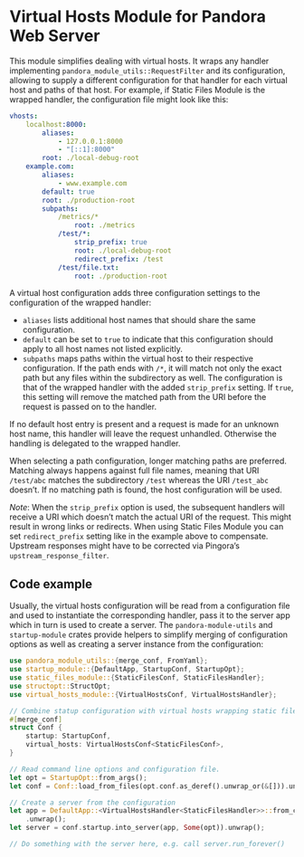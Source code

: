 # Virtual Hosts Module for Pandora Web Server

This module simplifies dealing with virtual hosts. It wraps any handler implementing
`pandora_module_utils::RequestFilter` and its configuration, allowing to supply a different
configuration for that handler for each virtual host and paths of that host. For example, if
Static Files Module is the wrapped handler, the configuration file might look like this:

```yaml
vhosts:
    localhost:8000:
        aliases:
            - 127.0.0.1:8000
            - "[::1]:8000"
        root: ./local-debug-root
    example.com:
        aliases:
            - www.example.com
        default: true
        root: ./production-root
        subpaths:
            /metrics/*
                root: ./metrics
            /test/*:
                strip_prefix: true
                root: ./local-debug-root
                redirect_prefix: /test
            /test/file.txt:
                root: ./production-root
```

A virtual host configuration adds three configuration settings to the configuration of the
wrapped handler:

* `aliases` lists additional host names that should share the same configuration.
* `default` can be set to `true` to indicate that this configuration should apply to all host
  names not listed explicitly.
* `subpaths` maps paths within the virtual host to their respective configuration. If the path
  ends with `/*`, it will match not only the exact path but any files within the subdirectory
  as well. The configuration is that of the wrapped handler with the added `strip_prefix`
  setting. If `true`, this setting will remove the matched path from the URI before the request
  is passed on to the handler.

If no default host entry is present and a request is made for an unknown host name, this
handler will leave the request unhandled. Otherwise the handling is delegated to the wrapped
handler.

When selecting a path configuration, longer matching paths are preferred. Matching always
happens against full file names, meaning that URI `/test/abc` matches the subdirectory
`/test` whereas the URI `/test_abc` doesn’t. If no matching path is found, the host
configuration will be used.

*Note*: When the `strip_prefix` option is used, the subsequent handlers will receive a URI
which doesn’t match the actual URI of the request. This might result in wrong links or
redirects. When using Static Files Module you can set `redirect_prefix` setting like in the
example above to compensate. Upstream responses might have to be corrected via Pingora’s
`upstream_response_filter`.

## Code example

Usually, the virtual hosts configuration will be read from a configuration file and used to
instantiate the corresponding handler, pass it to the server app which in turn is used to
create a server. The `pandora-module-utils` and `startup-module` crates provide helpers to
simplify merging of configuration options as well as creating a server instance from the
configuration:

```rust
use pandora_module_utils::{merge_conf, FromYaml};
use startup_module::{DefaultApp, StartupConf, StartupOpt};
use static_files_module::{StaticFilesConf, StaticFilesHandler};
use structopt::StructOpt;
use virtual_hosts_module::{VirtualHostsConf, VirtualHostsHandler};

// Combine statup configuration with virtual hosts wrapping static files configuration.
#[merge_conf]
struct Conf {
    startup: StartupConf,
    virtual_hosts: VirtualHostsConf<StaticFilesConf>,
}

// Read command line options and configuration file.
let opt = StartupOpt::from_args();
let conf = Conf::load_from_files(opt.conf.as_deref().unwrap_or(&[])).unwrap();

// Create a server from the configuration
let app = DefaultApp::<VirtualHostsHandler<StaticFilesHandler>>::from_conf(conf.virtual_hosts)
    .unwrap();
let server = conf.startup.into_server(app, Some(opt)).unwrap();

// Do something with the server here, e.g. call server.run_forever()
```
